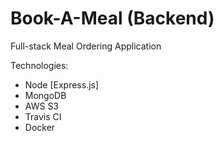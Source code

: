 # Book-A-Meal (Backend)

Full-stack Meal Ordering Application

Technologies:

- Node [Express.js]
- MongoDB
- AWS S3
- Travis CI
- Docker